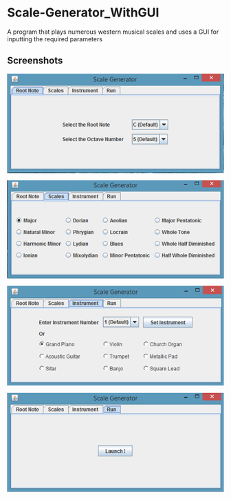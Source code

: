 # Scale-Generator_WithGUI
A program that plays numerous western musical scales and uses a GUI for inputting the required parameters

## Screenshots

![](https://github.com/SupritBehera/Scale-Generator_WithGUI/blob/master/Screenshots/Tab%201.PNG)

![](https://github.com/SupritBehera/Scale-Generator_WithGUI/blob/master/Screenshots/Tab%202.PNG)

![](https://github.com/SupritBehera/Scale-Generator_WithGUI/blob/master/Screenshots/Tab%203.PNG)

![](https://github.com/SupritBehera/Scale-Generator_WithGUI/blob/master/Screenshots/Tab%204.PNG)
